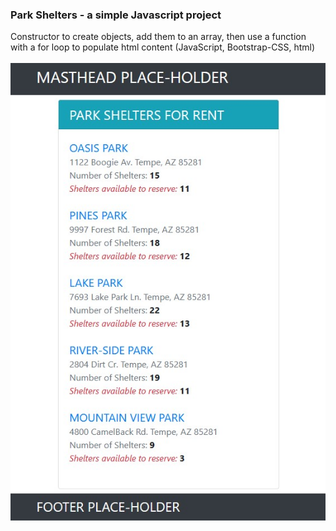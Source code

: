 ### Park Shelters - a simple Javascript project
Constructor to create objects, add them to an array, then use a function with a for loop to populate html content (JavaScript, Bootstrap-CSS, html)
<br/><br/>
![Alt](https://github.com/Hamberfim/JS_ArrayLoopToHTML/blob/main/Screenshot.jpg "Park Shelter List")
